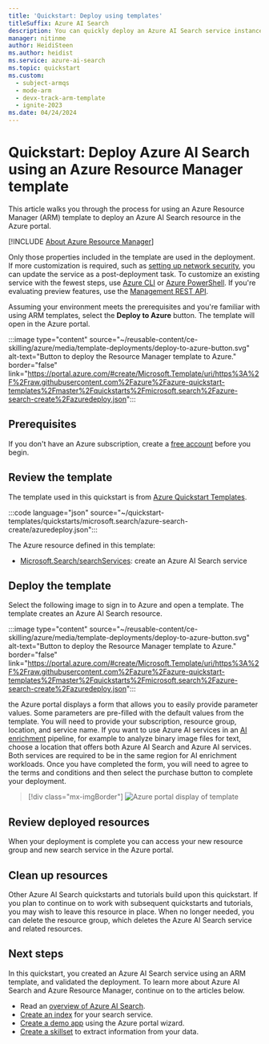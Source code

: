 ```yaml
---
title: 'Quickstart: Deploy using templates'
titleSuffix: Azure AI Search
description: You can quickly deploy an Azure AI Search service instance using the Azure Resource Manager template.
manager: nitinme
author: HeidiSteen
ms.author: heidist
ms.service: azure-ai-search
ms.topic: quickstart
ms.custom:
  - subject-armqs
  - mode-arm
  - devx-track-arm-template
  - ignite-2023
ms.date: 04/24/2024
---
```


# Quickstart: Deploy Azure AI Search using an Azure Resource Manager template

This article walks you through the process for using an Azure Resource Manager (ARM) template to deploy an Azure AI Search resource in the Azure portal.

[!INCLUDE [About Azure Resource Manager](~/reusable-content/ce-skilling/azure/includes/resource-manager-quickstart-introduction.md)]

Only those properties included in the template are used in the deployment. If more customization is required, such as [setting up network security](search-security-overview.md#network-security), you can update the service as a post-deployment task. To customize an existing service with the fewest steps, use [Azure CLI](search-manage-azure-cli.md) or [Azure PowerShell](search-manage-powershell.md). If you're evaluating preview features, use the [Management REST API](search-manage-rest.md).

Assuming your environment meets the prerequisites and you're familiar with using ARM templates, select the **Deploy to Azure** button. The template will open in the Azure portal.

:::image type="content" source="~/reusable-content/ce-skilling/azure/media/template-deployments/deploy-to-azure-button.svg" alt-text="Button to deploy the Resource Manager template to Azure." border="false" link="https://portal.azure.com/#create/Microsoft.Template/uri/https%3A%2F%2Fraw.githubusercontent.com%2Fazure%2Fazure-quickstart-templates%2Fmaster%2Fquickstarts%2Fmicrosoft.search%2Fazure-search-create%2Fazuredeploy.json":::

## Prerequisites

If you don't have an Azure subscription, create a [free account](https://azure.microsoft.com/free/?WT.mc_id=A261C142F) before you begin.

## Review the template

The template used in this quickstart is from [Azure Quickstart Templates](https://azure.microsoft.com/resources/templates/azure-search-create/).

:::code language="json" source="~/quickstart-templates/quickstarts/microsoft.search/azure-search-create/azuredeploy.json":::

The Azure resource defined in this template:

- [Microsoft.Search/searchServices](/azure/templates/Microsoft.Search/searchServices): create an Azure AI Search service

## Deploy the template

Select the following image to sign in to Azure and open a template. The template creates an Azure AI Search resource.

:::image type="content" source="~/reusable-content/ce-skilling/azure/media/template-deployments/deploy-to-azure-button.svg" alt-text="Button to deploy the Resource Manager template to Azure." border="false" link="https://portal.azure.com/#create/Microsoft.Template/uri/https%3A%2F%2Fraw.githubusercontent.com%2Fazure%2Fazure-quickstart-templates%2Fmaster%2Fquickstarts%2Fmicrosoft.search%2Fazure-search-create%2Fazuredeploy.json":::

the Azure portal displays a form that allows you to easily provide parameter values. Some parameters are pre-filled with the default values from the template. You will need to provide your subscription, resource group, location, and service name. If you want to use Azure AI services in an [AI enrichment](cognitive-search-concept-intro.md) pipeline, for example to analyze binary image files for text, choose a location that offers both Azure AI Search and Azure AI services. Both services are required to be in the same region for AI enrichment workloads. Once you have completed the form, you will need to agree to the terms and conditions and then select the purchase button to complete your deployment.

> [!div class="mx-imgBorder"]
> ![Azure portal display of template](./media/search-get-started-arm/arm-portalscrnsht.png)

## Review deployed resources

When your deployment is complete you can access your new resource group and new search service in the Azure portal.

## Clean up resources

Other Azure AI Search quickstarts and tutorials build upon this quickstart. If you plan to continue on to work with subsequent quickstarts and tutorials, you may wish to leave this resource in place. When no longer needed, you can delete the resource group, which deletes the Azure AI Search service and related resources.

## Next steps

In this quickstart, you created an Azure AI Search service using an ARM template, and validated the deployment. To learn more about Azure AI Search and Azure Resource Manager, continue on to the articles below.

- Read an [overview of Azure AI Search](search-what-is-azure-search.md).
- [Create an index](search-get-started-portal.md) for your search service.
- [Create a demo app](search-create-app-portal.md) using the Azure portal wizard.
- [Create a skillset](search-get-started-skillset.md) to extract information from your data.
